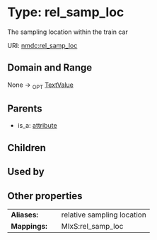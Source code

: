 
# Type: rel_samp_loc


The sampling location within the train car

URI: [nmdc:rel_samp_loc](https://microbiomedata/meta/rel_samp_loc)


## Domain and Range

None ->  <sub>OPT</sub> [TextValue](TextValue.md)

## Parents

 *  is_a: [attribute](attribute.md)

## Children


## Used by


## Other properties

|  |  |  |
| --- | --- | --- |
| **Aliases:** | | relative sampling location |
| **Mappings:** | | MIxS:rel_samp_loc |

